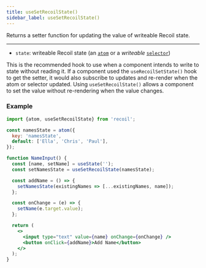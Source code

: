 ```yaml
---
title: useSetRecoilState()
sidebar_label: useSetRecoilState()
---
```


Returns a setter function for updating the value of writeable Recoil state.

---

- `state`: writeable Recoil state (an [`atom`](/docs/api-reference/core/atom) or a _writeable_ [`selector`](/docs/api-reference/core/selector))

This is the recommended hook to use when a component intends to write to state without reading it. If a component used the `useRecoilSetState()` hook to get the setter, it would also subscribe to updates and re-render when the atom or selector updated. Using `useSetRecoilState()` allows a component to set the value without re-rendering when the value changes.

### Example

```jsx
import {atom, useSetRecoilState} from 'recoil';

const namesState = atom({
  key: 'namesState',
  default: ['Ella', 'Chris', 'Paul'],
});

function NameInput() {
  const [name, setName] = useState('');
  const setNamesState = useSetRecoilState(namesState);

  const addName = () => {
    setNamesState(existingNames => [...existingNames, name]);
  };

  const onChange = (e) => {
    setName(e.target.value);
  };

  return (
    <>
      <input type="text" value={name} onChange={onChange} />
      <button onClick={addName}>Add Name</button>
    </>
  );
}
```
